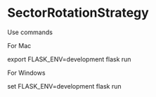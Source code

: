 # SectorRotationStrategy

Use commands

For Mac

export FLASK_ENV=development
flask run

For Windows

set FLASK_ENV=development
flask run

